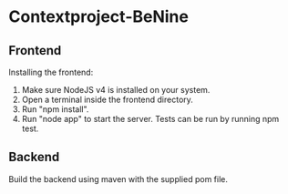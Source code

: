 # Contextproject-BeNine


## Frontend
Installing the frontend:
1. Make sure NodeJS v4 is installed on your system.
2. Open a terminal inside the frontend directory.
2. Run "npm install".
3. Run "node app" to start the server.
Tests can be run by running npm test.

## Backend
Build the backend using maven with the supplied pom file.
